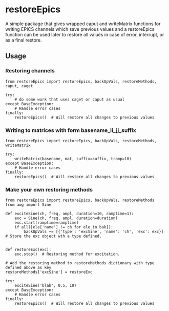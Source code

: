 # restoreEpics

A simple package that gives wrapped caput and writeMatrix functions for writing EPICS channels which save previous values and a restoreEpics function can be used later to restore all values in case of error, interrupt, or as a final restore.

## Usage

### Restoring channels

```
from restoreEpics import restoreEpics, backUpVals, restoreMethods, caput, caget

try:
    # do some work that uses caget or caput as usual
except BaseException:
    # Handle error cases
finally:
    restoreEpics()  # Will restore all changes to previous values
```

### Writing to matrices with form basename_ii_jj_suffix

```
from restoreEpics import restoreEpics, backUpVals, restoreMethods, writeMatrix

try:
    writeMatrix(basename, mat, suffix=suffix, tramp=10)
except BaseException:
    # Handle error cases
finally:
    restoreEpics()  # Will restore all changes to previous values
```

### Make your own restoring methods

```
from restoreEpics import restoreEpics, backUpVals, restoreMethods
from awg import Sine

def exciteSine(ch, freq, ampl, duration=10, ramptime=1):
    exc = Sine(ch, freq, ampl, duration=duration)
    exc.start(ramptime=ramptime)
    if all([ele['name'] != ch for ele in bak]):
        backUpVals += [{'type': 'excSine', 'name': 'ch', 'exc': exc}]  # Store the exc object wth a type defined.


def restoreExc(exc):
    exc.stop()  # Restoring method for excitation.

# Add the restoring method to restoreMethods dictionary with type defined above as key
restoreMethods['excSine'] = restoreExc

try:
    exciteSine('blah', 0.5, 10)
except BaseException:
    # Handle error cases
finally:
    restoreEpics()  # Will restore all changes to previous values
```
